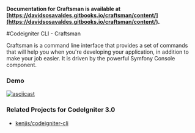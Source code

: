 **Documentation for Craftsman is available at [https://davidsosavaldes.gitbooks.io/craftsman/content/](https://davidsosavaldes.gitbooks.io/craftsman/content/).**

#Codeigniter CLI - Craftsman

Craftsman is a command line interface that provides a set of commands that will help you when you're developing your application, in addition to make your job easier. It is driven by the powerful Symfony Console component.

### Demo

[![asciicast](https://asciinema.org/a/45166.png)](https://asciinema.org/a/45166)

### Related Projects for CodeIgniter 3.0

* [kenjis/codeigniter-cli](https://github.com/kenjis/codeigniter-cli)
